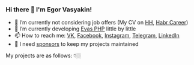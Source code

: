 ### Hi there 👋 I'm Egor Vasyakin!

- 🔭 I’m currently not considering job offers (My CV on [HH](https://hh.ru/resume/254a7657ff094126dc0039ed1f584450424248), [Habr Career](https://career.habr.com/egorvasyakin))
- 🌱 I’m currently developing [Evas PHP](https://github.com/evas-php) little by little
- 📫 How to reach me: [VK](https://vk.com/evasyakin), [Facebook](https://facebook.com/evasyakin), [Instagram](https://instagram.com/evasyakin), [Telegram](https://t.me/evasyakin), [LinkedIn](https://www.linkedin.com/in/evasyakin/)
- 💖 I need [sponsors](https://www.patreon.com/evasyakin) to keep my projects maintained

My projects are as follows: 👇🏼

<!--
**evasyakin/evasyakin** is a ✨ _special_ ✨ repository because its `README.md` (this file) appears on your GitHub profile.

Here are some ideas to get you started:

- 🔭 I’m currently working on [Evas PHP](https://github.com/evas-php)
- 🌱 I’m currently learning ...
- 🌱 I’m currently interested in the future of ...
- 👯 I’m looking to collaborate on ...
- 🤔 I’m looking for help with ...
- 💬 Ask me about ...
- 📫 How to reach me: ...
- 😄 Pronouns: ...
- ⚡ Fun fact: ...
-->
